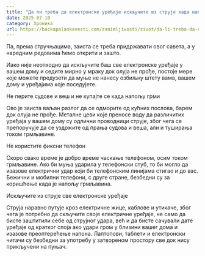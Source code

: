 ```yaml
---
title: "Да ли треба да електронске уређаје искључите из струје када напољу грми и сева?"
date: 2025-07-10
category: Хроника
url: https://backapalankavesti.com/zanimljivosti/zivot/da-li-treba-da-elektronske-uredjaje-iskljucite-iz-struje-kada-napolju-grmi-i-seva/
---
```


Па, према стручњацима, заиста се треба придржавати овог савета, а у наредним редовима ћемо открити и зашто.

Иако није неопходно да искључите баш све електронске уређаје у вашем дому и седите мирно у мраку док олуја не прође, постоје мере које можете предузети да муње не нанесу озбиљну штету вама, вашем дому и уређајима које поседујете.

Не перите судове и веш и не купајте се када напољу грми

Ово је заиста ваљан разлог да се одморите од кућних послова, барем док олуја не прође. Металне цеви које преносе воду да различитих уређаја у вашем дому су одлични проводници струје, због чега се препоручује да се уздржите од прања судова и веша, али и туширања током грмљавине.

Не користите фиксни телефон

Скоро свако време је добро време часкање телефоном, осим током грмљавине. Ако би муња ударила у телефонски стуб, то би могло да изазове електрични удар који би телефонским линијама стигао и до вас. Бежични и мобилни телефони, с друге стране, безбедни су за коришћење када је напољу грмљавина.

Искључите из струје све електронске уређаје

Струја наравно путује кроз електричне жице, каблове и утикаче, због чега је потребно да скључите своје електричне уређаје, не само да бисте заштитили себе од струјног удара, већ и да бисте сачували дате уређаје од кратког споја ако удари гром у близини вашег дома и изазове преоптерећење напона. Лаптопови, таблети и електронски читачи су безбедни за употребу у затвореном простору све док нису прикључени на пуњач.
